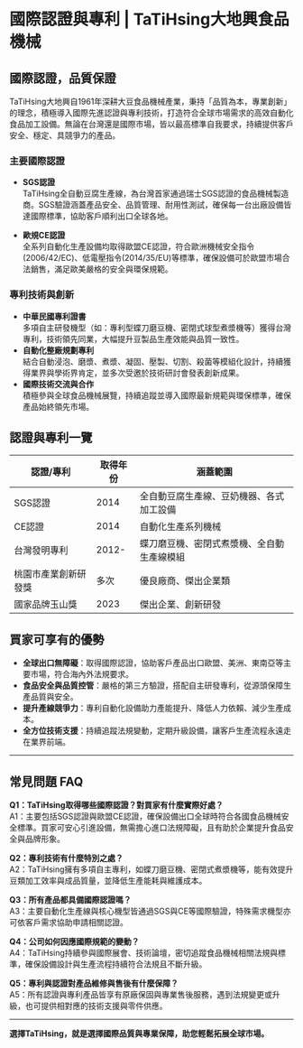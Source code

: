 # 國際認證與專利 | TaTiHsing大地興食品機械

## 國際認證，品質保證

TaTiHsing大地興自1961年深耕大豆食品機械產業，秉持「品質為本，專業創新」的理念，積極導入國際先進認證與專利技術，打造符合全球市場需求的高效自動化食品加工設備。無論在台灣還是國際市場，皆以最高標準自我要求，持續提供客戶安全、穩定、具競爭力的產品。

### 主要國際認證

- **SGS認證**  
  TaTiHsing全自動豆腐生產線，為台灣首家通過瑞士SGS認證的食品機械製造商。SGS驗證涵蓋產品安全、品質管理、耐用性測試，確保每一台出廠設備皆達國際標準，協助客戶順利出口全球各地。

- **歐規CE認證**  
  全系列自動化生產設備均取得歐盟CE認證，符合歐洲機械安全指令(2006/42/EC)、低電壓指令(2014/35/EU)等標準，確保設備可於歐盟市場合法銷售，滿足歐美嚴格的安全與環保規範。

### 專利技術與創新

- **中華民國專利證書**  
  多項自主研發機型（如：專利型蝶刀磨豆機、密閉式球型煮漿機等）獲得台灣專利，技術領先同業，大幅提升豆製品生產效能與品質一致性。
- **自動化整廠規劃專利**  
  結合自動浸泡、磨漿、煮漿、凝固、壓製、切割、殺菌等模組化設計，持續獲得業界與學術界肯定，並多次受邀於技術研討會發表創新成果。
- **國際技術交流與合作**  
  積極參與全球食品機械展覽，持續追蹤並導入國際最新規範與環保標準，確保產品始終領先市場。

## 認證與專利一覽

| 認證/專利          | 取得年份 | 涵蓋範圍                                               |
|-------------------|---------|------------------------------------------------------|
| SGS認證           | 2014    | 全自動豆腐生產線、豆奶機器、各式加工設備               |
| CE認證            | 2014    | 自動化生產系列機械                                    |
| 台灣發明專利       | 2012-   | 蝶刀磨豆機、密閉式煮漿機、全自動生產線模組            |
| 桃園市產業創新研發獎 | 多次   | 優良廠商、傑出企業類                                   |
| 國家品牌玉山獎    | 2023    | 傑出企業、創新研發                                    |

## 買家可享有的優勢

- **全球出口無障礙**：取得國際認證，協助客戶產品出口歐盟、美洲、東南亞等主要市場，符合海內外法規要求。
- **食品安全與品質控管**：嚴格的第三方驗證，搭配自主研發專利，從源頭保障生產品質與安全。
- **提升產線競爭力**：專利自動化設備助力產能提升、降低人力依賴、減少生產成本。
- **全方位技術支援**：持續追蹤法規變動，定期升級設備，讓客戶生產流程永遠走在業界前端。

---

## 常見問題 FAQ

**Q1：TaTiHsing取得哪些國際認證？對買家有什麼實際好處？**  
A1：主要包括SGS認證與歐盟CE認證，確保設備出口全球時符合各國食品機械安全標準。買家可安心引進設備，無需擔心進口法規障礙，且有助於企業提升食品安全與品牌形象。

**Q2：專利技術有什麼特別之處？**  
A2：TaTiHsing擁有多項自主專利，如蝶刀磨豆機、密閉式煮漿機等，能有效提升豆類加工效率與成品質量，並降低生產能耗與維護成本。

**Q3：所有產品都具備國際認證嗎？**  
A3：主要自動化生產線與核心機型皆通過SGS與CE等國際驗證，特殊需求機型亦可依客戶需求協助申請相關認證。

**Q4：公司如何因應國際規範的變動？**  
A4：TaTiHsing持續參與國際展會、技術論壇，密切追蹤食品機械相關法規與標準，確保設備設計與生產流程持續符合法規且不斷升級。

**Q5：專利與認證對產品維修與售後有什麼保障？**  
A5：所有認證與專利產品皆享有原廠保固與專業售後服務，遇到法規變更或升級，也可提供相對應的技術支援與零件供應。

---

**選擇TaTiHsing，就是選擇國際品質與專業保障，助您輕鬆拓展全球市場。**